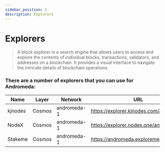 ```yaml
---
sidebar_position: 1
description: Explorers
---
```


# Explorers

> A block explorer is a search engine that allows users to access and explore the contents of individual blocks, transactions, validators, and addresses on a blockchain. It provides a visual interface to navigate the intricate details of blockchain operations.

### There are a number of explorers that you can use for Andromeda:

| Name | Layer | Network | URL |
| --- | --- | --- | --- |
| kjnodes | Cosmos | andromeda-1 | https://explorer.kjnodes.com/andromeda |
| NodeX | Cosmos | andromeda-1 | https://explorer.nodex.one/andromeda |
| Stakeme| Cosmos | andromeda-1 | https://andromeda.exploreme.pro |